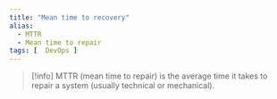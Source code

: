```yaml
---
title: "Mean time to recovery"
alias:
  - MTTR
  - Mean time to repair
tags: [  DevOps ]
---
```


> [!info]
> MTTR (mean time to repair) is the average time it takes to repair a system (usually technical or mechanical).
